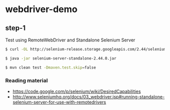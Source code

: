 # webdriver-demo

## step-1
Test using RemoteWebDriver and Standalone Selenium Server


```sh
$ curl -OL http://selenium-release.storage.googleapis.com/2.44/selenium-server-standalone-2.44.0.jar

$ java -jar selenium-server-standalone-2.44.0.jar

$ mvn clean test -Dmaven.test.skip=false
```

### Reading material
- https://code.google.com/p/selenium/wiki/DesiredCapabilities
- http://www.seleniumhq.org/docs/03_webdriver.jsp#running-standalone-selenium-server-for-use-with-remotedrivers

